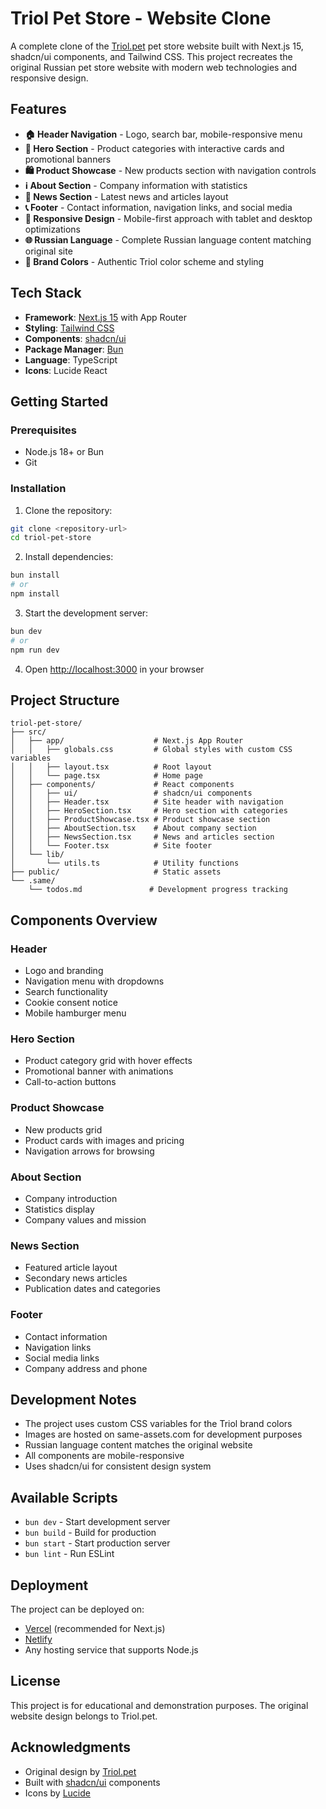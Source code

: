 # Triol Pet Store - Website Clone

A complete clone of the [Triol.pet](https://triol.pet/) pet store website built with Next.js 15, shadcn/ui components, and Tailwind CSS. This project recreates the original Russian pet store website with modern web technologies and responsive design.

## Features

- **🏠 Header Navigation** - Logo, search bar, mobile-responsive menu
- **🎯 Hero Section** - Product categories with interactive cards and promotional banners
- **🛍️ Product Showcase** - New products section with navigation controls
- **ℹ️ About Section** - Company information with statistics
- **📰 News Section** - Latest news and articles layout
- **📞 Footer** - Contact information, navigation links, and social media
- **📱 Responsive Design** - Mobile-first approach with tablet and desktop optimizations
- **🌐 Russian Language** - Complete Russian language content matching original site
- **🎨 Brand Colors** - Authentic Triol color scheme and styling

## Tech Stack

- **Framework**: [Next.js 15](https://nextjs.org/) with App Router
- **Styling**: [Tailwind CSS](https://tailwindcss.com/)
- **Components**: [shadcn/ui](https://ui.shadcn.com/)
- **Package Manager**: [Bun](https://bun.sh/)
- **Language**: TypeScript
- **Icons**: Lucide React

## Getting Started

### Prerequisites

- Node.js 18+ or Bun
- Git

### Installation

1. Clone the repository:
```bash
git clone <repository-url>
cd triol-pet-store
```

2. Install dependencies:
```bash
bun install
# or
npm install
```

3. Start the development server:
```bash
bun dev
# or
npm run dev
```

4. Open [http://localhost:3000](http://localhost:3000) in your browser

## Project Structure

```
triol-pet-store/
├── src/
│   ├── app/                    # Next.js App Router
│   │   ├── globals.css         # Global styles with custom CSS variables
│   │   ├── layout.tsx          # Root layout
│   │   └── page.tsx            # Home page
│   ├── components/             # React components
│   │   ├── ui/                 # shadcn/ui components
│   │   ├── Header.tsx          # Site header with navigation
│   │   ├── HeroSection.tsx     # Hero section with categories
│   │   ├── ProductShowcase.tsx # Product showcase section
│   │   ├── AboutSection.tsx    # About company section
│   │   ├── NewsSection.tsx     # News and articles section
│   │   └── Footer.tsx          # Site footer
│   └── lib/
│       └── utils.ts            # Utility functions
├── public/                     # Static assets
└── .same/
    └── todos.md               # Development progress tracking
```

## Components Overview

### Header
- Logo and branding
- Navigation menu with dropdowns
- Search functionality
- Cookie consent notice
- Mobile hamburger menu

### Hero Section
- Product category grid with hover effects
- Promotional banner with animations
- Call-to-action buttons

### Product Showcase
- New products grid
- Product cards with images and pricing
- Navigation arrows for browsing

### About Section
- Company introduction
- Statistics display
- Company values and mission

### News Section
- Featured article layout
- Secondary news articles
- Publication dates and categories

### Footer
- Contact information
- Navigation links
- Social media links
- Company address and phone

## Development Notes

- The project uses custom CSS variables for the Triol brand colors
- Images are hosted on same-assets.com for development purposes
- Russian language content matches the original website
- All components are mobile-responsive
- Uses shadcn/ui for consistent design system

## Available Scripts

- `bun dev` - Start development server
- `bun build` - Build for production
- `bun start` - Start production server
- `bun lint` - Run ESLint

## Deployment

The project can be deployed on:
- [Vercel](https://vercel.com/) (recommended for Next.js)
- [Netlify](https://netlify.com/)
- Any hosting service that supports Node.js

## License

This project is for educational and demonstration purposes. The original website design belongs to Triol.pet.

## Acknowledgments

- Original design by [Triol.pet](https://triol.pet/)
- Built with [shadcn/ui](https://ui.shadcn.com/) components
- Icons by [Lucide](https://lucide.dev/)
